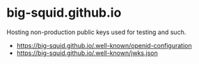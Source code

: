 # big-squid.github.io

Hosting non-production public keys used for testing and such.

* <https://big-squid.github.io/.well-known/openid-configuration>
* <https://big-squid.github.io/.well-known/jwks.json>

<!--

# To remove this page from being public:
touch .nojekyll
git add .nojekyll
git commit -m "publish plain, without jekyll"

# Edit _config.yml to explicitly show hidden files
# (those starting or ending with . _ ~ #)
vim _config.yml

# Hmm... that didn't seem to work, back to .nojekyll

-->